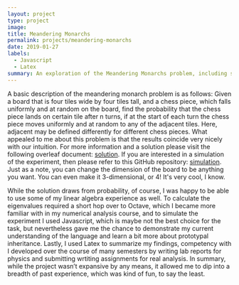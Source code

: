 ```yaml
---
layout: project
type: project
image:
title: Meandering Monarchs
permalink: projects/meandering-monarchs
date: 2019-01-27
labels:
  - Javascript
  - Latex
summary: An exploration of the Meandering Monarchs problem, including solutions in specific cases and a simulation.
---
```


A basic description of the meandering monarch problem is as follows: Given a board that is four tiles wide by four tiles tall, and a chess piece, which falls uniformly and at random on the board, find the probability that the chess piece lands on certain tile after n turns, if at the start of each turn the chess piece moves uniformly and at random to any of the adjacent tiles. Here, adjacent may be defined differently for different chess pieces. What appealed to me about this problem is that the results coincide very nicely with our intuition. For more information and a solution please visit the following overleaf document: [solution](https://www.overleaf.com/read/pvtxkrgtwtcx). If you are interested in a simulation of the experiment, then please refer to this GitHub repository: [simulation](https://github.com/MorganStremick/meandering-monarchs). Just as a note, you can change the dimension of the board to be anything you want. You can even make it 3-dimensional, or 4! It's very cool, I know.

While the solution draws from probability, of course, I was happy to be able to use some of my linear algebra experience as well. To calculate the eigenvalues required a short hop over to Octave, which I became more familiar with in my numerical analysis course, and to simulate the experiment I used Javascript, which is maybe not the best choice for the task, but nevertheless gave me the chance to demonstrate my current understanding of the language and learn a bit more about prototypal inheritance. Lastly, I used Latex to summarize my findings, competency with I developed over the course of many semesters by writing lab reports for physics and submitting wrtiting assignments for real analysis. In summary, while the project wasn’t expansive by any means, it allowed me to dip into a breadth of past experience, which was kind of fun, to say the least.
